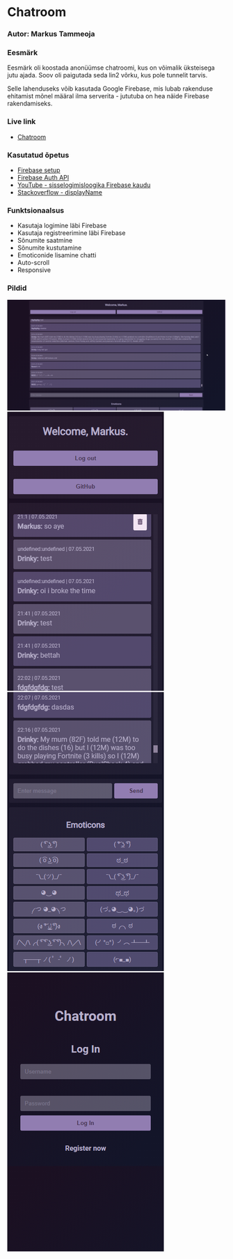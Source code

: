 # Chatroom

### Autor: Markus Tammeoja

### Eesmärk
Eesmärk oli koostada anonüümse chatroomi, kus on võimalik üksteisega jutu ajada. Soov oli paigutada seda lin2 võrku, kus pole tunnelit tarvis.

Selle lahenduseks võib kasutada Google Firebase, mis lubab rakenduse ehitamist mõnel määral ilma serverita - jututuba on hea näide Firebase rakendamiseks.

### Live link

- [Chatroom](http://www.tlu.ee/~dr1nky/chatroom/)

### Kasutatud õpetus
- [Firebase setup](https://firebase.google.com/docs/web/setup)
- [Firebase Auth API](https://firebase.google.com/docs/auth/web/start)
- [YouTube - sisselogimisloogika Firebase kaudu](https://www.youtube.com/watch?v=6g1j_jRMHGA)
- [Stackoverflow - displayName](https://stackoverflow.com/questions/40389946/how-do-i-set-the-displayname-of-firebase-user/40429080)


### Funktsionaalsus

- Kasutaja logimine läbi Firebase
- Kasutaja registreerimine läbi Firebase
- Sõnumite saatmine
- Sõnumite kustutamine
- Emoticonide lisamine chatti
- Auto-scroll
- Responsive

### Pildid

![Desktop chat](preview/desktop_chat.png "pic")
![Mobile chat](preview//m_chat.png "pic")
![Mobile emoticons](preview/m_emoticons.png "pic")
![Mobile login](preview/m_login.png "pic")
